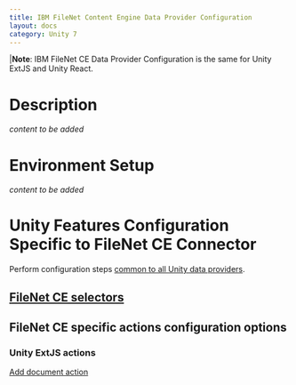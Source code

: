 ```yaml
---
title: IBM FileNet Content Engine Data Provider Configuration
layout: docs
category: Unity 7
---
```

|**Note**: IBM FileNet CE Data Provider Configuration is the same for Unity ExtJS and Unity React.

# Description

*content to be added*

# Environment Setup

*content to be added*

# Unity Features Configuration Specific to FileNet CE Connector

Perform configuration steps [common to all Unity data providers](../repository-data-providers#common-steps-to-configure-data-provider).   
  
## [FileNet CE selectors](../tags-list/selectors-tag/ce-selectors)

## FileNet CE specific actions configuration options

### Unity ExtJS actions

[Add document action](../../../unity-extjs/configuration/actions/add-document)
